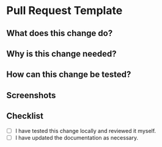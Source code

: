 # Pull Request Template

<!-- Please fill out the pull request template to ensure your PR is reviewed quickly. -->

## What does this change do?

<!-- Please include a summary of the change -->

## Why is this change needed?

<!-- Please include a motivation behind the change or provide more context. -->

## How can this change be tested?

<!-- Please describe the steps required to verify this change. -->

## Screenshots <!-- if applicable -->

<!-- Please include screenshots of the change if it is UI related. -->

## Checklist

<!-- Please ensure all of the following are completed before assigning a reviewer. -->

- [ ] I have tested this change locally and reviewed it myself.
- [ ] I have updated the documentation as necessary.
